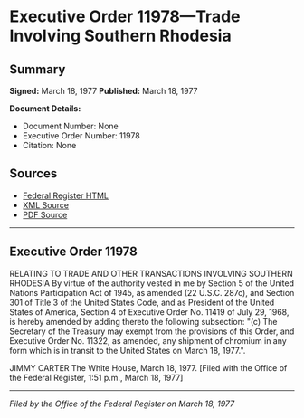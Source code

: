 # Executive Order 11978—Trade Involving Southern Rhodesia

## Summary

**Signed:** March 18, 1977
**Published:** March 18, 1977

**Document Details:**
- Document Number: None
- Executive Order Number: 11978
- Citation: None

## Sources
- [Federal Register HTML](https://www.presidency.ucsb.edu/documents/executive-order-11978-trade-involving-southern-rhodesia)
- [XML Source](None)
- [PDF Source](None)

---

## Executive Order 11978

RELATING TO TRADE AND OTHER TRANSACTIONS
INVOLVING SOUTHERN RHODESIA
By virtue of the authority vested in me by Section 5 of the United Nations Participation Act of 1945, as amended (22 U.S.C. 287c), and Section 301 of Title 3 of the United States Code, and as President of the United States of America, Section 4 of Executive Order No. 11419 of July 29, 1968, is hereby amended by adding thereto the following subsection:
"(c) The Secretary of the Treasury may exempt from the provisions of this Order, and Executive Order No. 11322, as amended, any shipment of chromium in any form which is in transit to the United States on March 18, 1977.".

JIMMY CARTER
The White House,
March 18, 1977.
[Filed with the Office of the Federal Register, 1:51 p.m., March 18, 1977]

---

*Filed by the Office of the Federal Register on March 18, 1977*
